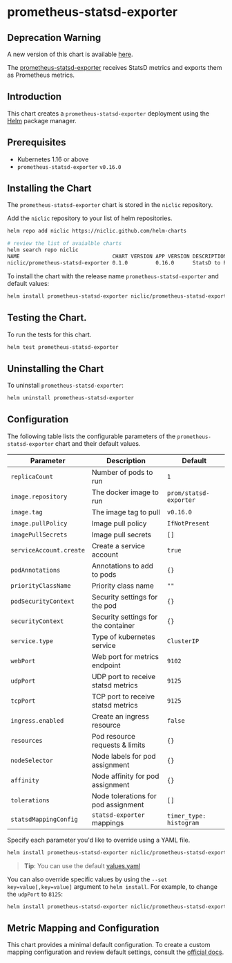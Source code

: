 # prometheus-statsd-exporter

## Deprecation Warning
A new version of this chart is available [here](https://github.com/prometheus-community/helm-charts).

The [prometheus-statsd-exporter](https://github.com/prometheus/statsd_exporter) receives StatsD metrics and exports them as Prometheus metrics.

## Introduction

This chart creates a `prometheus-statsd-exporter` deployment using the [Helm](https://helm.sh) package manager.


## Prerequisites

- Kubernetes 1.16 or above
- `prometheus-statsd-exporter` `v0.16.0`


## Installing the Chart

The `prometheus-statsd-exporter` chart is stored in the `niclic` repository.

Add the `niclic` repository to your list of helm repositories.

```sh
helm repo add niclic https://niclic.github.com/helm-charts

# review the list of avaialble charts
helm search repo niclic
NAME                              CHART VERSION APP VERSION DESCRIPTION                           
niclic/prometheus-statsd-exporter 0.1.0         0.16.0      StatsD to Prometheus metrics exporter.
```

To install the chart with the release name `prometheus-statsd-exporter` and default values:

```sh
helm install prometheus-statsd-exporter niclic/prometheus-statsd-exporter
```


## Testing the Chart.

To run the tests for this chart.

```sh
helm test prometheus-statsd-exporter
```


## Uninstalling the Chart

To uninstall `prometheus-statsd-exporter`:

```sh
helm uninstall prometheus-statsd-exporter
```


## Configuration

The following table lists the configurable parameters of the `prometheus-statsd-exporter` chart and their default values.


|             Parameter               |            Description                   |                    Default                |
|-------------------------------------|------------------------------------------|-------------------------------------------|
| `replicaCount`                      | Number of pods to run                    | `1`                                       |
| `image.repository`                  | The docker image to run                  | `prom/statsd-exporter`                    |
| `image.tag`                         | The image tag to pull                    | `v0.16.0`                                 |
| `image.pullPolicy`                  | Image pull policy                        | `IfNotPresent`                            |
| `imagePullSecrets`                  | Image pull secrets                       | `[]`                                      |
| `serviceAccount.create`             | Create a service account                 | `true`                                    |
| `podAnnotations`                    | Annotations to add to pods               | `{}`                                      |
| `priorityClassName`                 | Priority class name                      | `""`                                      |
| `podSecurityContext`                | Security settings for the pod            | `{}`                                      |
| `securityContext`                   | Security settings for the container      | `{}`                                      |
| `service.type`                      | Type of kubernetes service               | `ClusterIP`                               |
| `webPort`                           | Web port for metrics endpoint            | `9102`                                    |
| `udpPort`                           | UDP port to receive statsd metrics       | `9125`                                    |
| `tcpPort`                           | TCP port to receive statsd metrics       | `9125`                                    |
| `ingress.enabled`                   | Create an ingress resource               | `false`                                   |
| `resources`                         | Pod resource requests & limits           | `{}`                                      |
| `nodeSelector`                      | Node labels for pod assignment           | `{}`                                      |
| `affinity`                          | Node affinity for pod assignment         | `{}`                                      |
| `tolerations`                       | Node tolerations for pod assignment      | `[]`                                      |
| `statsdMappingConfig`               | `statsd-exporter` mappings               | `timer_type: histogram`                   |


Specify each parameter you'd like to override using a YAML file.

```sh
helm install prometheus-statsd-exporter niclic/prometheus-statsd-exporter -f values.yaml
```

> **Tip**: You can use the default [values.yaml](values.yaml)

You can also override specific values by using the `--set key=value[,key=value]` argument to `helm install`. For example, to change the `udpPort` to `8125`:

```sh
helm install prometheus-statsd-exporter niclic/prometheus-statsd-exporter --set udpPort=8125
```


## Metric Mapping and Configuration
This chart provides a minimal default configuration. To create a custom mapping configuration and review default settings, consult the [official docs](https://github.com/prometheus/statsd_exporter#metric-mapping-and-configuration).
